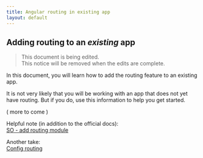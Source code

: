 ```yaml
---
title: Angular routing in existing app
layout: default
---
```


## Adding routing to an *existing* app

> This document is being edited.  
> This notice will be removed when the edits are complete.

In this document, you will learn how to add the routing feature to an existing app. 

It is not very likely that you will be working with an app that does not yet have routing. But if you do, use this information to help you get started.

( more to come )

Helpful note (in addition to the official docs):  
[SO - add routing module](https://stackoverflow.com/questions/44990030/how-to-add-a-routing-module-to-an-existing-module-in-angular-cli-version-1-1-1)

Another take:  
[Config routing](https://shermandigital.com/blog/configure-routing-in-an-angular-cli-project/)




<br>